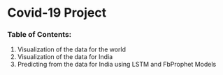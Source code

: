 # **Covid-19 Project**   
### Table of Contents:
 1. Visualization of the data for the world
 2. Visualization of the data for India
 3. Predicting from the data for India using LSTM and FbProphet Models
